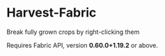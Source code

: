 # Harvest-Fabric
Break fully grown crops by right-clicking them

Requires Fabric API, version **0.60.0+1.19.2** or above.
